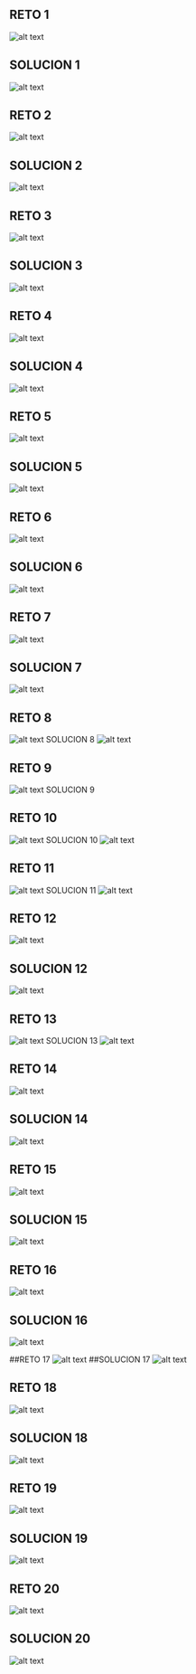 ## RETO 1
![alt text](capturas/reto1.png)

## SOLUCION 1
![alt text](capturas/solucion1.png)


## RETO 2
![alt text](capturas/reto2.png)
## SOLUCION 2
![alt text](capturas/solucion2.png)

## RETO 3
![alt text](capturas/reto3.png)
## SOLUCION 3
![alt text](capturas/solucion3.png)

## RETO 4
![alt text](capturas/reto4.png)
## SOLUCION 4
![alt text](capturas/solucion4.png)

## RETO 5
![alt text](capturas/reto5.png)
## SOLUCION 5
![alt text](capturas/solucion5.png)

## RETO 6
![alt text](capturas/reto6.png)
## SOLUCION 6
![alt text](capturas/solucion6.png)

## RETO 7
![alt text](capturas/reto7.png)
## SOLUCION 7
![alt text](capturas/solucion7.png)

## RETO 8
![alt text](capturas/reto8.png)
SOLUCION 8
![alt text](capturas/solucion8.png)

## RETO 9
![alt text](capturas/reto9.png)
SOLUCION 9


## RETO 10 
![alt text](<capturas/reto desconocido.png>)
SOLUCION 10
![alt text](<capturas/solucion desconocidad.png>)

## RETO 11
![alt text](<capturas/reto desconocido 2.png>)
SOLUCION 11
![alt text](<capturas/solucion desconocidad 2.png>)

## RETO 12 
![alt text](<capturas/reto desconocido 3.png>)
## SOLUCION 12
![alt text](<capturas/solucion desconocidad 3.png>)

## RETO 13 
![alt text](<capturas/reto desconocido4.png>)
SOLUCION 13
![alt text](<capturas/solucion desconocidad 4.png>)

## RETO 14 
![alt text](<capturas/reto desconocido 5.png>)
## SOLUCION 14
![alt text](<capturas/solucion desconocidad 5.png>)

## RETO 15 
![alt text](<capturas/RETO 15 .png>)
## SOLUCION 15
![alt text](<capturas/SOLUCION 15.png>)

## RETO 16 
![alt text](<capturas/RETO 16.png>)
## SOLUCION 16
![alt text](<capturas/SOLUCION 16.png>)

##RETO 17 
![alt text](<capturas/RETO 17.png>)
##SOLUCION 17
![alt text](<capturas/SOLUCION 17.png>)

## RETO 18
![alt text](<capturas/RETO 18.png>)
## SOLUCION 18 
![alt text](<capturas/SOLUCION 18.png>)

## RETO 19 
![alt text](<capturas/RETO 19.png>)
## SOLUCION 19
![alt text](<capturas/SOLUCION 19.png>)

## RETO 20 
![alt text](<capturas/reto 20.png>)
## SOLUCION 20
![alt text](<capturas/solucion 20.png>)
